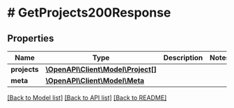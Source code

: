 # # GetProjects200Response

## Properties

Name | Type | Description | Notes
------------ | ------------- | ------------- | -------------
**projects** | [**\OpenAPI\Client\Model\Project[]**](Project.md) |  |
**meta** | [**\OpenAPI\Client\Model\Meta**](Meta.md) |  |

[[Back to Model list]](../../README.md#models) [[Back to API list]](../../README.md#endpoints) [[Back to README]](../../README.md)
